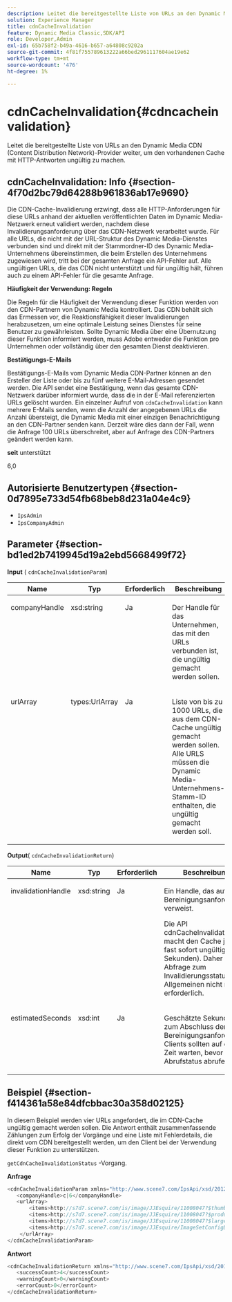 ```yaml
---
description: Leitet die bereitgestellte Liste von URLs an den Dynamic Media CDN (Content Distribution Network)-Provider weiter, um den vorhandenen Cache mit HTTP-Antworten ungültig zu machen.
solution: Experience Manager
title: cdnCacheInvalidation
feature: Dynamic Media Classic,SDK/API
role: Developer,Admin
exl-id: 65b758f2-b49a-4616-b657-a64808c9202a
source-git-commit: 4f81f755789613222a66bed2961117604ae19e62
workflow-type: tm+mt
source-wordcount: '476'
ht-degree: 1%

---
```


# cdnCacheInvalidation{#cdncacheinvalidation}

Leitet die bereitgestellte Liste von URLs an den Dynamic Media CDN (Content Distribution Network)-Provider weiter, um den vorhandenen Cache mit HTTP-Antworten ungültig zu machen.

## cdnCacheInvalidation: Info {#section-4f70d2bc79d64288b961836ab17e9690}

Die CDN-Cache-Invalidierung erzwingt, dass alle HTTP-Anforderungen für diese URLs anhand der aktuellen veröffentlichten Daten im Dynamic Media-Netzwerk erneut validiert werden, nachdem diese Invalidierungsanforderung über das CDN-Netzwerk verarbeitet wurde. Für alle URLs, die nicht mit der URL-Struktur des Dynamic Media-Dienstes verbunden sind und direkt mit der Stammordner-ID des Dynamic Media-Unternehmens übereinstimmen, die beim Erstellen des Unternehmens zugewiesen wird, tritt bei der gesamten Anfrage ein API-Fehler auf. Alle ungültigen URLs, die das CDN nicht unterstützt und für ungültig hält, führen auch zu einem API-Fehler für die gesamte Anfrage.

**Häufigkeit der Verwendung: Regeln**

Die Regeln für die Häufigkeit der Verwendung dieser Funktion werden von den CDN-Partnern von Dynamic Media kontrolliert. Das CDN behält sich das Ermessen vor, die Reaktionsfähigkeit dieser Invalidierungen herabzusetzen, um eine optimale Leistung seines Dienstes für seine Benutzer zu gewährleisten. Sollte Dynamic Media über eine Übernutzung dieser Funktion informiert werden, muss Adobe entweder die Funktion pro Unternehmen oder vollständig über den gesamten Dienst deaktivieren.

**Bestätigungs-E-Mails**

Bestätigungs-E-Mails vom Dynamic Media CDN-Partner können an den Ersteller der Liste oder bis zu fünf weitere E-Mail-Adressen gesendet werden. Die API sendet eine Bestätigung, wenn das gesamte CDN-Netzwerk darüber informiert wurde, dass die in der E-Mail referenzierten URLs gelöscht wurden. Ein einzelner Aufruf von `cdnCacheInvalidation` kann mehrere E-Mails senden, wenn die Anzahl der angegebenen URLs die Anzahl übersteigt, die Dynamic Media mit einer einzigen Benachrichtigung an den CDN-Partner senden kann. Derzeit wäre dies dann der Fall, wenn die Anfrage 100 URLs überschreitet, aber auf Anfrage des CDN-Partners geändert werden kann.

**seit** unterstützt

6,0

## Autorisierte Benutzertypen {#section-0d7895e733d54fb68beb8d231a04e4c9}

* `IpsAdmin`
* `IpsCompanyAdmin`

## Parameter {#section-bd1ed2b7419945d19a2ebd5668499f72}

**Input** ( `cdnCacheInvalidationParam`)

<table id="table_EDD1875264C846BE951869D528A90D73"> 
 <thead> 
  <tr> 
   <th class="entry"> <b> Name</b> </th> 
   <th class="entry"> <b> Typ</b> </th> 
   <th class="entry"> <b> Erforderlich</b> </th> 
   <th class="entry"> <b> Beschreibung</b> </th> 
  </tr> 
 </thead>
 <tbody> 
  <tr valign="top"> 
   <td> <p> <span class="codeph"> <span class="varname"> companyHandle</span> </span> </p> </td> 
   <td> <p> <span class="codeph"> xsd:string</span> </p> </td> 
   <td> <p> Ja </p> </td> 
   <td> <p> Der Handle für das Unternehmen, das mit den URLs verbunden ist, die ungültig gemacht werden sollen. </p> </td> 
  </tr> 
  <tr valign="top"> 
   <td> <p> <span class="codeph"> <span class="varname"> urlArray</span> </span> </p> </td> 
   <td> <p> <span class="codeph"> types:UrlArray</span> </p> </td> 
   <td> <p> Ja </p> </td> 
   <td> <p> Liste von bis zu 1000 URLs, die aus dem CDN-Cache ungültig gemacht werden sollen. Alle URLS müssen die Dynamic Media-Unternehmens-Stamm-ID enthalten, die ungültig gemacht werden soll. </p> </td> 
  </tr> 
 </tbody> 
</table>

**Output**( `cdnCacheInvalidationReturn`)

<table id="table_1D947C1BF8864820AD7BA0CDC0F076F9"> 
 <thead> 
  <tr> 
   <th class="entry"> <b> Name</b> </th> 
   <th class="entry"> <b> Typ</b> </th> 
   <th class="entry"> <b> Erforderlich</b> </th> 
   <th class="entry"> <b> Beschreibung</b> </th> 
  </tr> 
 </thead>
 <tbody> 
  <tr valign="top"> 
   <td colname="col1"> <p><span class="codeph"><span class="varname"> invalidationHandle</span></span> </p> </td> 
   <td colname="col2"> <p><span class="codeph"> xsd:string</span> </p> </td> 
   <td colname="col3"> <p>Ja </p> </td> 
   <td colname="col4"> <p>Ein Handle, das auf die Bereinigungsanforderung verweist. </p> <p>Die API <span class="codeph"> cdnCacheInvalidation</span> macht den Cache jetzt fast sofort ungültig (~5 Sekunden). Daher ist eine Abfrage zum Invalidierungsstatus im Allgemeinen nicht mehr erforderlich. </p> 
    <!--<p>The next three paragraphs were added as per CQDOC-13840 With the migration from Akamai v2 API's to fast purge, purging time is now approximately 5 seconds. You are no longer required to poll on the purge URL to find out the status of the purge request.</p>--> 
    <!--<p>The cache invalidation handle used to contained the company ID, the user account type used (small or large), and the purge url. With the release of 2019R1, <codeph>invalidationHandle</codeph> now contains just the company ID and the purge ID. </p>--> 
    <!--<p>Prior to 2019R1, two different Akamai users were being used for each geography (for example, <codeph>cdninvalidatesmallemea</codeph> and <codeph>cdninvalidatelargeemea</codeph>) to invalidate requests, depending on the number of URLs in each request. This functionality was done so that a small request was not blocked because of a large request. Now, with fast purge in 2019R1, the purge is nearly instantaneous, two users are no longer needed, and only one account is used. </p>--> </td> 
  </tr> 
  <tr valign="top"> 
   <td colname="col1"> <p><span class="codeph"><span class="varname"> estimatedSeconds</span></span> </p> </td> 
   <td colname="col2"> <p><span class="codeph"> xsd:int</span> </p> </td> 
   <td colname="col3"> <p>Ja </p> </td> 
   <td colname="col4"> <p>Geschätzte Sekunden bis zum Abschluss der Bereinigungsanforderung. Clients sollten auf diese Zeit warten, bevor sie den Abrufstatus abrufen. </p> </td> 
  </tr> 
 </tbody> 
</table>

## Beispiel {#section-f414361a58e84dfcbbac30a358d02125}

In diesem Beispiel werden vier URLs angefordert, die im CDN-Cache ungültig gemacht werden sollen. Die Antwort enthält zusammenfassende Zählungen zum Erfolg der Vorgänge und eine Liste mit Fehlerdetails, die direkt vom CDN bereitgestellt werden, um den Client bei der Verwendung dieser Funktion zu unterstützen.

`getCdnCacheInvalidationStatus` -Vorgang.

**Anfrage**

```java
<cdnCacheInvalidationParam xmlns="http://www.scene7.com/IpsApi/xsd/2012-02-14">
   <companyHandle>c|6</companyHandle>
   <urlArray>
       <items>http://s7d7.scene7.com/is/image/JJEsquire/11008047?$thumbnail$</items>
       <items>http://s7d7.scene7.com/is/image/JJEsquire/11008047?$product$</items>
       <items>http://s7d7.scene7.com/is/image/JJEsquire/11008047?$large$</items>
       <items>http://s7d7.scene7.com/is/image/JJEsquire/ImageSetConfigDefaults?req=userdata</items>
    </urlArray>
</cdnCacheInvalidationParam>
```

**Antwort**

```java
<cdnCacheInvalidationReturn xmlns="http://www.scene7.com/IpsApi/xsd/2012-02-14">
   <successCount>4</successCount>
   <warningCount>0</warningCount>
   <errorCount>0</errorCount>
</cdnCacheInvalidationReturn>
```
